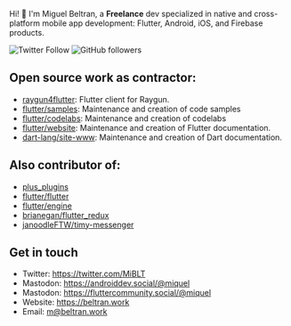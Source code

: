 Hi! :wave: I'm Miguel Beltran, a **Freelance** dev specialized in native and cross-platform mobile app development: Flutter, Android, iOS, and Firebase products.

![Twitter Follow](https://img.shields.io/twitter/follow/miblt?style=social)
![GitHub followers](https://img.shields.io/github/followers/miquelbeltran?style=social)

## Open source work as contractor:

- [raygun4flutter](https://github.com/MindscapeHQ/raygun4flutter/commits?author=miquelbeltran): Flutter client for Raygun.
- [flutter/samples](https://github.com/flutter/samples/commits?author=miquelbeltran): Maintenance and creation of code samples
- [flutter/codelabs](https://github.com/flutter/codelabs/commits?author=miquelbeltran): Maintenance and creation of codelabs
- [flutter/website](https://github.com/flutter/website/commits?author=miquelbeltran): Maintenance and creation of Flutter documentation.
- [dart-lang/site-www](https://github.com/dart-lang/site-www/commits?author=miquelbeltran): Maintenance and creation of Dart documentation.

## Also contributor of:

- [plus_plugins](https://github.com/fluttercommunity/plus_plugins/commits?author=miquelbeltran)
- [flutter/flutter](https://github.com/flutter/flutter/commits?author=miquelbeltran)
- [flutter/engine](https://github.com/flutter/engine/commits?author=miquelbeltran)
- [brianegan/flutter_redux](https://github.com/brianegan/flutter_redux/commits?author=miquelbeltran)
- [janoodleFTW/timy-messenger](https://github.com/janoodleFTW/timy-messenger/commits?author=miquelbeltran)

## Get in touch

- Twitter: https://twitter.com/MiBLT
- Mastodon: https://androiddev.social/@miquel
- Mastodon: https://fluttercommunity.social/@miquel
- Website: https://beltran.work
- Email: [m@beltran.work](mailto:m@beltran.work)
